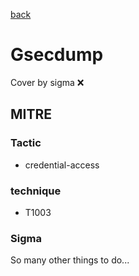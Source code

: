[back](../index.md)
# Gsecdump
Cover by sigma :x: 

## MITRE
### Tactic
  - credential-access

### technique
  - T1003

### Sigma

 So many other things to do...
